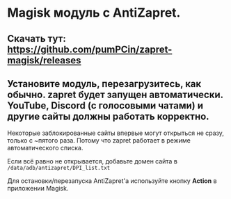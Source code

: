 # Magisk модуль с AntiZapret.

## Скачать тут: https://github.com/pumPCin/zapret-magisk/releases

## Установите модуль, перезагрузитесь, как обычно. **zapret** будет запущен автоматически. YouTube, Discord (с голосовыми чатами) и другие сайты должны работать корректно.

Некоторые заблокированные сайты впервые могут открыться не сразу, только с ~пятого раза. Потому что zapret работает в режиме автоматического списка.

Если всё равно не открывается, добавьте домен сайта в `/data/adb/antizapret/DPI_list.txt`

Для остановки/перезапуска AntiZapret'a используйте кнопку **Action** в приложении Magisk.
